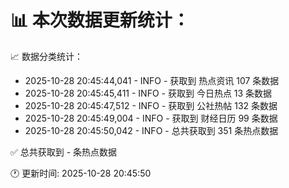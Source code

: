 📊 本次数据更新统计：
==========================

📈 数据分类统计：
- 2025-10-28 20:45:44,041 - INFO - 获取到 热点资讯 107 条数据
- 2025-10-28 20:45:45,411 - INFO - 获取到 今日热点 13 条数据
- 2025-10-28 20:45:47,512 - INFO - 获取到 公社热帖 132 条数据
- 2025-10-28 20:45:49,004 - INFO - 获取到 财经日历 99 条数据
- 2025-10-28 20:45:50,042 - INFO - 总共获取到 351 条热点数据

✅ 总共获取到 - 条热点数据

🕐 更新时间: 2025-10-28 20:45:50
